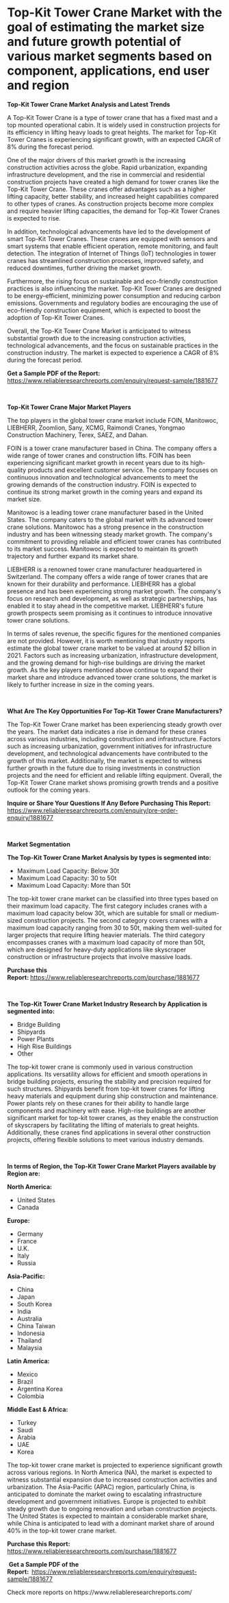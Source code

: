 <p><h1>Top-Kit Tower Crane Market with the goal of estimating the market size and future growth potential of various market segments based on component, applications, end user and region</h1></p><p><strong>Top-Kit Tower Crane Market Analysis and Latest Trends</strong></p>
<p><p>A Top-Kit Tower Crane is a type of tower crane that has a fixed mast and a top mounted operational cabin. It is widely used in construction projects for its efficiency in lifting heavy loads to great heights. The market for Top-Kit Tower Cranes is experiencing significant growth, with an expected CAGR of 8% during the forecast period.</p><p>One of the major drivers of this market growth is the increasing construction activities across the globe. Rapid urbanization, expanding infrastructure development, and the rise in commercial and residential construction projects have created a high demand for tower cranes like the Top-Kit Tower Crane. These cranes offer advantages such as a higher lifting capacity, better stability, and increased height capabilities compared to other types of cranes. As construction projects become more complex and require heavier lifting capacities, the demand for Top-Kit Tower Cranes is expected to rise.</p><p>In addition, technological advancements have led to the development of smart Top-Kit Tower Cranes. These cranes are equipped with sensors and smart systems that enable efficient operation, remote monitoring, and fault detection. The integration of Internet of Things (IoT) technologies in tower cranes has streamlined construction processes, improved safety, and reduced downtimes, further driving the market growth.</p><p>Furthermore, the rising focus on sustainable and eco-friendly construction practices is also influencing the market. Top-Kit Tower Cranes are designed to be energy-efficient, minimizing power consumption and reducing carbon emissions. Governments and regulatory bodies are encouraging the use of eco-friendly construction equipment, which is expected to boost the adoption of Top-Kit Tower Cranes.</p><p>Overall, the Top-Kit Tower Crane Market is anticipated to witness substantial growth due to the increasing construction activities, technological advancements, and the focus on sustainable practices in the construction industry. The market is expected to experience a CAGR of 8% during the forecast period.</p></p>
<p><strong>Get a Sample PDF of the Report:&nbsp;</strong> <a href="https://www.reliableresearchreports.com/enquiry/request-sample/1881677">https://www.reliableresearchreports.com/enquiry/request-sample/1881677</a></p>
<p>&nbsp;</p>
<p><strong>Top-Kit Tower Crane Major Market Players</strong></p>
<p><p>The top players in the global tower crane market include FOIN, Manitowoc, LIEBHERR, Zoomlion, Sany, XCMG, Raimondi Cranes, Yongmao Construction Machinery, Terex, SAEZ, and Dahan.</p><p>FOIN is a tower crane manufacturer based in China. The company offers a wide range of tower cranes and construction lifts. FOIN has been experiencing significant market growth in recent years due to its high-quality products and excellent customer service. The company focuses on continuous innovation and technological advancements to meet the growing demands of the construction industry. FOIN is expected to continue its strong market growth in the coming years and expand its market size.</p><p>Manitowoc is a leading tower crane manufacturer based in the United States. The company caters to the global market with its advanced tower crane solutions. Manitowoc has a strong presence in the construction industry and has been witnessing steady market growth. The company's commitment to providing reliable and efficient tower cranes has contributed to its market success. Manitowoc is expected to maintain its growth trajectory and further expand its market share.</p><p>LIEBHERR is a renowned tower crane manufacturer headquartered in Switzerland. The company offers a wide range of tower cranes that are known for their durability and performance. LIEBHERR has a global presence and has been experiencing strong market growth. The company's focus on research and development, as well as strategic partnerships, has enabled it to stay ahead in the competitive market. LIEBHERR's future growth prospects seem promising as it continues to introduce innovative tower crane solutions.</p><p>In terms of sales revenue, the specific figures for the mentioned companies are not provided. However, it is worth mentioning that industry reports estimate the global tower crane market to be valued at around $2 billion in 2021. Factors such as increasing urbanization, infrastructure development, and the growing demand for high-rise buildings are driving the market growth. As the key players mentioned above continue to expand their market share and introduce advanced tower crane solutions, the market is likely to further increase in size in the coming years.</p></p>
<p>&nbsp;</p>
<p><strong>What Are The Key Opportunities For Top-Kit Tower Crane Manufacturers?</strong></p>
<p><p>The Top-Kit Tower Crane market has been experiencing steady growth over the years. The market data indicates a rise in demand for these cranes across various industries, including construction and infrastructure. Factors such as increasing urbanization, government initiatives for infrastructure development, and technological advancements have contributed to the growth of this market. Additionally, the market is expected to witness further growth in the future due to rising investments in construction projects and the need for efficient and reliable lifting equipment. Overall, the Top-Kit Tower Crane market shows promising growth trends and a positive outlook for the coming years.</p></p>
<p><strong>Inquire or Share Your Questions If Any Before Purchasing This Report:</strong> <a href="https://www.reliableresearchreports.com/enquiry/pre-order-enquiry/1881677">https://www.reliableresearchreports.com/enquiry/pre-order-enquiry/1881677</a></p>
<p>&nbsp;</p>
<p><strong>Market Segmentation</strong></p>
<p><strong>The Top-Kit Tower Crane Market Analysis by types is segmented into:</strong></p>
<p><ul><li>Maximum Load Capacity: Below 30t</li><li>Maximum Load Capacity: 30 to 50t</li><li>Maximum Load Capacity: More than 50t</li></ul></p>
<p><p>The top-kit tower crane market can be classified into three types based on their maximum load capacity. The first category includes cranes with a maximum load capacity below 30t, which are suitable for small or medium-sized construction projects. The second category covers cranes with a maximum load capacity ranging from 30 to 50t, making them well-suited for larger projects that require lifting heavier materials. The third category encompasses cranes with a maximum load capacity of more than 50t, which are designed for heavy-duty applications like skyscraper construction or infrastructure projects that involve massive loads.</p></p>
<p><strong>Purchase this Report:&nbsp;</strong><a href="https://www.reliableresearchreports.com/purchase/1881677">https://www.reliableresearchreports.com/purchase/1881677</a></p>
<p>&nbsp;</p>
<p><strong>The Top-Kit Tower Crane Market Industry Research by Application is segmented into:</strong></p>
<p><ul><li>Bridge Building</li><li>Shipyards</li><li>Power Plants</li><li>High Rise Buildings</li><li>Other</li></ul></p>
<p><p>The top-kit tower crane is commonly used in various construction applications. Its versatility allows for efficient and smooth operations in bridge building projects, ensuring the stability and precision required for such structures. Shipyards benefit from top-kit tower cranes for lifting heavy materials and equipment during ship construction and maintenance. Power plants rely on these cranes for their ability to handle large components and machinery with ease. High-rise buildings are another significant market for top-kit tower cranes, as they enable the construction of skyscrapers by facilitating the lifting of materials to great heights. Additionally, these cranes find applications in several other construction projects, offering flexible solutions to meet various industry demands.</p></p>
<p>&nbsp;</p>
<p><strong>In terms of Region, the Top-Kit Tower Crane Market Players available by Region are:</strong></p>
<p>
    <p> <strong> North America: </strong>
        <ul>
            <li>United States</li>
            <li>Canada</li>
        </ul>
        </p> 
    <p> <strong> Europe: </strong>
        <ul>
            <li>Germany</li>
            <li>France</li>
            <li>U.K.</li>
            <li>Italy</li>
            <li>Russia</li>
        </ul>
        </p> 
    <p> <strong> Asia-Pacific: </strong>
        <ul>
            <li>China</li>
            <li>Japan</li>
            <li>South Korea</li>
            <li>India</li>
            <li>Australia</li>
            <li>China Taiwan</li>
            <li>Indonesia</li>
            <li>Thailand</li>
            <li>Malaysia</li>
        </ul>
        </p> 
    <p> <strong> Latin America: </strong>
        <ul>
            <li>Mexico</li>
            <li>Brazil</li>
            <li>Argentina Korea</li>
            <li>Colombia</li>
        </ul>
        </p> 
    <p> <strong> Middle East & Africa: </strong>
        <ul>
            <li>Turkey</li>
            <li>Saudi</li>
            <li>Arabia</li>
            <li>UAE</li>
            <li>Korea</li>
        </ul>
    </p>
    </p>
<p><p>The top-kit tower crane market is projected to experience significant growth across various regions. In North America (NA), the market is expected to witness substantial expansion due to increased construction activities and urbanization. The Asia-Pacific (APAC) region, particularly China, is anticipated to dominate the market owing to escalating infrastructure development and government initiatives. Europe is projected to exhibit steady growth due to ongoing renovation and urban construction projects. The United States is expected to maintain a considerable market share, while China is anticipated to lead with a dominant market share of around 40% in the top-kit tower crane market.</p></p>
<p><strong>Purchase this Report: </strong><a href="https://www.reliableresearchreports.com/purchase/1881677">https://www.reliableresearchreports.com/purchase/1881677</a></p>
<p>&nbsp;<strong>Get a Sample PDF of the Report:&nbsp;&nbsp;</strong><a href="https://www.reliableresearchreports.com/enquiry/request-sample/1881677">https://www.reliableresearchreports.com/enquiry/request-sample/1881677</a></p>
<p><strong></strong></p>
<p>Check more reports on https://www.reliableresearchreports.com/</p>